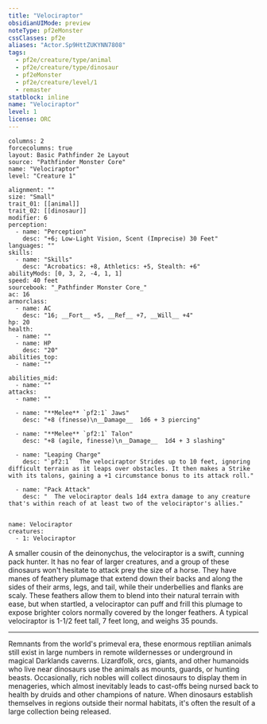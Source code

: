 ```yaml
---
title: "Velociraptor"
obsidianUIMode: preview
noteType: pf2eMonster
cssClasses: pf2e
aliases: "Actor.Sp9HttZUKYNN7808" 
tags:
  - pf2e/creature/type/animal
  - pf2e/creature/type/dinosaur
  - pf2eMonster
  - pf2e/creature/level/1
  - remaster
statblock: inline
name: "Velociraptor"
level: 1
license: ORC
---
```


```statblock
columns: 2
forcecolumns: true
layout: Basic Pathfinder 2e Layout
source: "Pathfinder Monster Core"
name: "Velociraptor"
level: "Creature 1"

alignment: ""
size: "Small"
trait_01: [[animal]]
trait_02: [[dinosaur]]
modifier: 6
perception:
  - name: "Perception"
    desc: "+6; Low-Light Vision, Scent (Imprecise) 30 Feet"
languages: ""
skills:
  - name: "Skills"
    desc: "Acrobatics: +8, Athletics: +5, Stealth: +6"
abilityMods: [0, 3, 2, -4, 1, 1]
speed: 40 feet
sourcebook: "_Pathfinder Monster Core_"
ac: 16
armorclass:
  - name: AC
    desc: "16; __Fort__ +5, __Ref__ +7, __Will__ +4"
hp: 20
health:
  - name: ""
  - name: HP
    desc: "20"
abilities_top:
  - name: ""

abilities_mid:
  - name: ""
attacks:
  - name: ""

  - name: "**Melee** `pf2:1` Jaws"
    desc: "+8 (finesse)\n__Damage__  1d6 + 3 piercing"

  - name: "**Melee** `pf2:1` Talon"
    desc: "+8 (agile, finesse)\n__Damage__  1d4 + 3 slashing"

  - name: "Leaping Charge"
    desc: "`pf2:1`  The velociraptor Strides up to 10 feet, ignoring difficult terrain as it leaps over obstacles. It then makes a Strike with its talons, gaining a +1 circumstance bonus to its attack roll."

  - name: "Pack Attack"
    desc: "  The velociraptor deals 1d4 extra damage to any creature that's within reach of at least two of the velociraptor's allies."
 
```

```encounter-table
name: Velociraptor
creatures:
  - 1: Velociraptor
```



A smaller cousin of the deinonychus, the velociraptor is a swift, cunning pack hunter. It has no fear of larger creatures, and a group of these dinosaurs won't hesitate to attack prey the size of a horse. They have manes of feathery plumage that extend down their backs and along the sides of their arms, legs, and tail, while their underbellies and flanks are scaly. These feathers allow them to blend into their natural terrain with ease, but when startled, a velociraptor can puff and frill this plumage to expose brighter colors normally covered by the longer feathers. A typical velociraptor is 1-1/2 feet tall, 7 feet long, and weighs 35 pounds.

* * *

Remnants from the world's primeval era, these enormous reptilian animals still exist in large numbers in remote wildernesses or underground in magical Darklands caverns. Lizardfolk, orcs, giants, and other humanoids who live near dinosaurs use the animals as mounts, guards, or hunting beasts. Occasionally, rich nobles will collect dinosaurs to display them in menageries, which almost inevitably leads to cast-offs being nursed back to health by druids and other champions of nature. When dinosaurs establish themselves in regions outside their normal habitats, it's often the result of a large collection being released.
